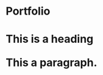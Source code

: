 # Portfolio
<!DOCTYPE html>
<head>
<title> TITLE </title>
</head>
<body>

<h1> This is a heading</head>
<p> This a paragraph.</p>

</body>
</html>
